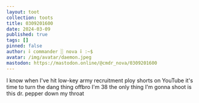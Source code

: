 ```yaml
---
layout: toot
collection: toots
title: 0309201600
date: 2024-03-09
published: true
tags: []
pinned: false
author: ⸸ commander ░ nova ⸸ :~$
avatar: /img/avatar/daemon.jpeg
mastodon: https://mastodon.online/@cmdr_nova/0309201600
---
```


I know when I've hit low-key army recruitment ploy shorts on YouTube it's time to turn the dang thing offbro I'm 38 the only thing I'm gonna shoot is this dr. pepper down my throat
